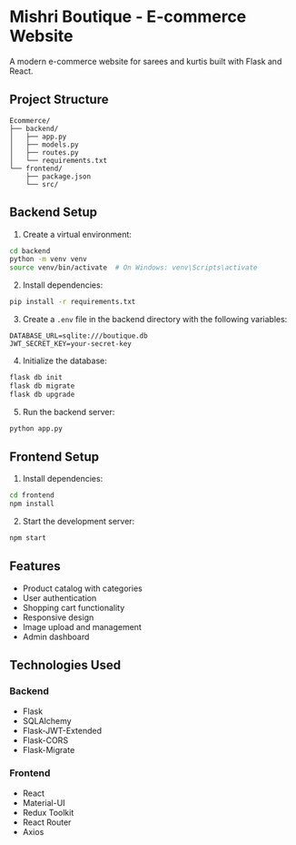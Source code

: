 # Mishri Boutique - E-commerce Website

A modern e-commerce website for sarees and kurtis built with Flask and React.

## Project Structure

```
Ecommerce/
├── backend/
│   ├── app.py
│   ├── models.py
│   ├── routes.py
│   └── requirements.txt
└── frontend/
    ├── package.json
    └── src/
```

## Backend Setup

1. Create a virtual environment:
```bash
cd backend
python -m venv venv
source venv/bin/activate  # On Windows: venv\Scripts\activate
```

2. Install dependencies:
```bash
pip install -r requirements.txt
```

3. Create a `.env` file in the backend directory with the following variables:
```
DATABASE_URL=sqlite:///boutique.db
JWT_SECRET_KEY=your-secret-key
```

4. Initialize the database:
```bash
flask db init
flask db migrate
flask db upgrade
```

5. Run the backend server:
```bash
python app.py
```

## Frontend Setup

1. Install dependencies:
```bash
cd frontend
npm install
```

2. Start the development server:
```bash
npm start
```

## Features

- Product catalog with categories
- User authentication
- Shopping cart functionality
- Responsive design
- Image upload and management
- Admin dashboard

## Technologies Used

### Backend
- Flask
- SQLAlchemy
- Flask-JWT-Extended
- Flask-CORS
- Flask-Migrate

### Frontend
- React
- Material-UI
- Redux Toolkit
- React Router
- Axios
